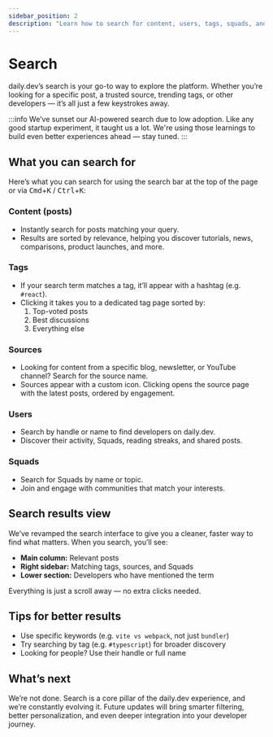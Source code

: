 ```yaml
---
sidebar_position: 2
description: "Learn how to search for content, users, tags, squads, and sources across the daily.dev ecosystem."
---
```


# Search

daily.dev’s search is your go-to way to explore the platform. Whether you’re looking for a specific post, a trusted source, trending tags, or other developers — it’s all just a few keystrokes away.

:::info
We’ve sunset our AI-powered search due to low adoption. Like any good startup experiment, it taught us a lot. We're using those learnings to build even better experiences ahead — stay tuned.
:::

## What you can search for

Here’s what you can search for using the search bar at the top of the page or via <kbd>Cmd</kbd>+<kbd>K</kbd> / <kbd>Ctrl</kbd>+<kbd>K</kbd>:

### Content (posts)
- Instantly search for posts matching your query.
- Results are sorted by relevance, helping you discover tutorials, news, comparisons, product launches, and more.

### Tags
- If your search term matches a tag, it’ll appear with a hashtag (e.g. `#react`).
- Clicking it takes you to a dedicated tag page sorted by:
  1. Top-voted posts  
  2. Best discussions  
  3. Everything else

### Sources
- Looking for content from a specific blog, newsletter, or YouTube channel? Search for the source name.
- Sources appear with a custom icon. Clicking opens the source page with the latest posts, ordered by engagement.

### Users
- Search by handle or name to find developers on daily.dev.
- Discover their activity, Squads, reading streaks, and shared posts.

### Squads
- Search for Squads by name or topic.
- Join and engage with communities that match your interests.

## Search results view

We’ve revamped the search interface to give you a cleaner, faster way to find what matters. When you search, you’ll see:

- **Main column:** Relevant posts
- **Right sidebar:** Matching tags, sources, and Squads
- **Lower section:** Developers who have mentioned the term

Everything is just a scroll away — no extra clicks needed.

## Tips for better results

- Use specific keywords (e.g. `vite vs webpack`, not just `bundler`)
- Try searching by tag (e.g. `#typescript`) for broader discovery
- Looking for people? Use their handle or full name

## What’s next

We’re not done. Search is a core pillar of the daily.dev experience, and we’re constantly evolving it. Future updates will bring smarter filtering, better personalization, and even deeper integration into your developer journey.